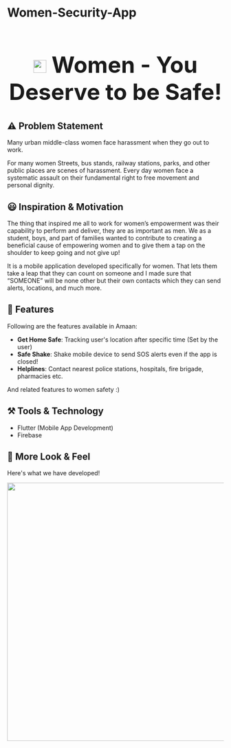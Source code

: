 # Women-Security-App

<h1 align="center" style="font-size: 52px;" ><img height=30 src="https://user-images.githubusercontent.com/43790152/136710076-c634d2bf-fdfa-439c-9696-c87a7d6b0f2d.jpg"> Women - You Deserve to be Safe!</h1>


## ⚠️ Problem Statement
Many urban middle-class women face harassment when they go out to work.

For many women Streets, bus stands, railway stations, parks, and other public places are scenes of harassment. Every day women face a systematic assault on their fundamental right to free movement and personal dignity.

## 😃 Inspiration & Motivation
The thing that inspired me all to work for women’s empowerment was their capability to perform and deliver, they are as important as men. We as a student, boys, and part of families wanted to contribute to creating a beneficial cause of empowering women and to give them a tap on the shoulder to keep going and not give up!

It is a mobile application developed specifically for women. That lets them take a leap that they can count on someone and I made sure that “SOMEONE” will be none other but their own contacts which they can send alerts, locations, and much more.
## 📱 Features
Following are the features available in Amaan:
- **Get Home Safe**: Tracking user's location after specific time (Set by the user)
- **Safe Shake**: Shake mobile device to send SOS alerts even if the app is closed!
- **Helplines**: Contact nearest police stations, hospitals, fire brigade, pharmacies etc.

And related features to women safety :)
## ⚒️ Tools & Technology

- Flutter (Mobile App Development)
- Firebase

## 👀 More Look & Feel

Here's what we have developed!


<p align="center">
  <img width="600" src="">
</p>
